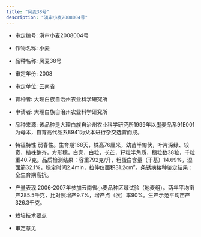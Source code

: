 ```yaml
---
title: "凤麦38号"
description: "滇审小麦2008004号"
---
```

* 审定编号:  滇审小麦2008004号

*  作物名称:  小麦

*  品种名称:  凤麦38号

*  审定年份:  2008

*  审定单位:  云南省

* 育种者:  大理白族自治州农业科学研究所

*  申请者:  大理白族自治州农业科学研究所

*  品种来源:  该品种是大理白族自治州农业科学研究所1999年以墨麦品系91E001为母本，自育高代品系8941为父本进行杂交选育而成。

*  特征特性
弱春性。生育期168天，株高76厘米，幼苗半匍伏，叶片深绿、较宽，植株整齐，方形穗，白壳，白粒，长芒，籽粒半角质，穗粒数38粒，千粒重40.7克。品质检测结果：容重792克/升，粗蛋白含量（干基）14.69%，湿面筋32.1%，稳定时间2.4min，拉伸仪面积31.2cm²。条锈病接种鉴定结果：全生育期高抗。

*  产量表现
2006-2007年参加云南省小麦品种区域试验（地麦组）。两年平均亩产285.5千克，比对照增产9.7%，增产点（次）率90%。生产示范平均亩产326.3千克。

*  栽培技术要点


*  审定意见

